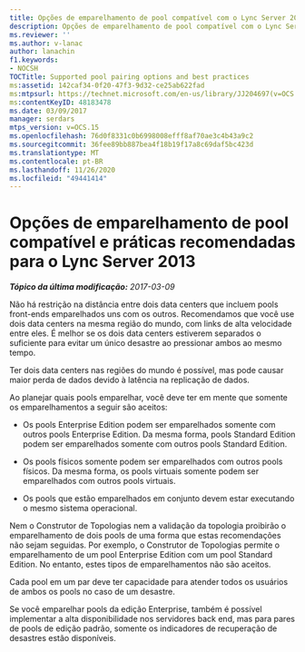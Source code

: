 ```yaml
---
title: Opções de emparelhamento de pool compatível com o Lync Server 2013 e práticas recomendadas
description: Opções de emparelhamento de pool compatível com o Lync Server 2013 e práticas recomendadas.
ms.reviewer: ''
ms.author: v-lanac
author: lanachin
f1.keywords:
- NOCSH
TOCTitle: Supported pool pairing options and best practices
ms:assetid: 142caf34-0f20-47f3-9d32-ce25ab622fad
ms:mtpsurl: https://technet.microsoft.com/en-us/library/JJ204697(v=OCS.15)
ms:contentKeyID: 48183478
ms.date: 03/09/2017
manager: serdars
mtps_version: v=OCS.15
ms.openlocfilehash: 76d0f8331c0b6998008efff8af70ae3c4b43a9c2
ms.sourcegitcommit: 36fee89bb887bea4f18b19f17a8c69daf5bc423d
ms.translationtype: MT
ms.contentlocale: pt-BR
ms.lasthandoff: 11/26/2020
ms.locfileid: "49441414"
---
```

# <a name="supported-pool-pairing-options-and-best-practices-for-lync-server-2013"></a>Opções de emparelhamento de pool compatível e práticas recomendadas para o Lync Server 2013

<div data-xmlns="http://www.w3.org/1999/xhtml">

<div class="topic" data-xmlns="http://www.w3.org/1999/xhtml" data-msxsl="urn:schemas-microsoft-com:xslt" data-cs="https://msdn.microsoft.com/">

<div data-asp="https://msdn2.microsoft.com/asp">



</div>

<div id="mainSection">

<div id="mainBody">

<span> </span>

_**Tópico da última modificação:** 2017-03-09_

Não há restrição na distância entre dois data centers que incluem pools front-ends emparelhados uns com os outros. Recomendamos que você use dois data centers na mesma região do mundo, com links de alta velocidade entre eles. É melhor se os dois data centers estiverem separados o suficiente para evitar um único desastre ao pressionar ambos ao mesmo tempo.

Ter dois data centers nas regiões do mundo é possível, mas pode causar maior perda de dados devido à latência na replicação de dados.

Ao planejar quais pools emparelhar, você deve ter em mente que somente os emparelhamentos a seguir são aceitos:

  - Os pools Enterprise Edition podem ser emparelhados somente com outros pools Enterprise Edition. Da mesma forma, pools Standard Edition podem ser emparelhados somente com outros pools Standard Edition.

  - Os pools físicos somente podem ser emparelhados com outros pools físicos. Da mesma forma, os pools virtuais somente podem ser emparelhados com outros pools virtuais.

  - Os pools que estão emparelhados em conjunto devem estar executando o mesmo sistema operacional.

Nem o Construtor de Topologias nem a validação da topologia proibirão o emparelhamento de dois pools de uma forma que estas recomendações não sejam seguidas. Por exemplo, o Construtor de Topologias permite o emparelhamento de um pool Enterprise Edition com um pool Standard Edition. No entanto, estes tipos de emparelhamentos não são aceitos.

Cada pool em um par deve ter capacidade para atender todos os usuários de ambos os pools no caso de um desastre.

Se você emparelhar pools da edição Enterprise, também é possível implementar a alta disponibilidade nos servidores back end, mas para pares de pools de edição padrão, somente os indicadores de recuperação de desastres estão disponíveis.

</div>

<span> </span>

</div>

</div>

</div>

